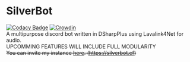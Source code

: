 # SilverBot

[![Codacy Badge](https://app.codacy.com/project/badge/Grade/b16c06e7e0d5479c976d2d09ef352b63)](https://www.codacy.com/gh/thesilvercraft/SilverCraft.SilverBot/dashboard?utm_source=github.com&amp;utm_medium=referral&amp;utm_content=thesilvercraft/SilverCraft.SilverBot&amp;utm_campaign=Badge_Grade)
[![Crowdin](https://badges.crowdin.net/silverbot/localized.svg)](https://crowdin.com/project/silverbot)  
A multipurpose discord bot written in DSharpPlus using Lavalink4Net for audio.  
UPCOMMING FEATURES WILL INCLUDE FULL MODULARITY  
~~You can invite my instance [here](https://discord.com/api/oauth2/authorize?client_id=702445582559739976&permissions=1278602326&scope=bot%20applications.commands).
(<https://silverbot.cf>)~~ 


